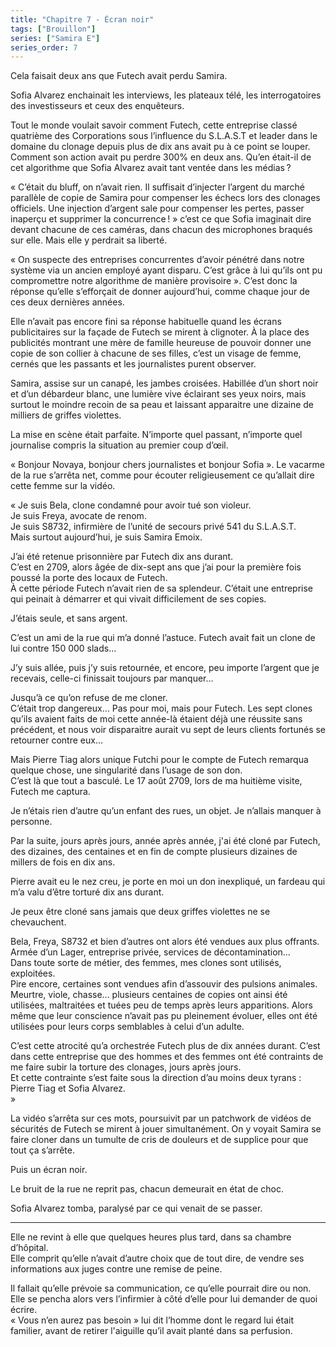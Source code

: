 ```yaml
---
title: "Chapitre 7 - Écran noir"
tags: ["Brouillon"]
series: ["Samira E"]
series_order: 7
---
```


Cela faisait deux ans que Futech avait perdu Samira. 

Sofia Alvarez enchainait les interviews, les plateaux télé, les interrogatoires des investisseurs et ceux des enquêteurs.

Tout le monde voulait savoir comment Futech, cette entreprise classé quatrième des Corporations sous l’influence du S.L.A.S.T et leader dans le domaine du clonage depuis plus de dix ans avait pu à ce point se louper. Comment son action avait pu perdre 300% en deux ans. Qu’en était-il de cet algorithme que Sofia Alvarez avait tant ventée dans les médias ?

« C’était du bluff, on n’avait rien. Il suffisait d’injecter l’argent du marché parallèle de copie de Samira pour compenser les échecs lors des clonages officiels. 
Une injection d’argent sale pour compenser les pertes, passer inaperçu et supprimer la concurrence ! » c’est ce que Sofia imaginait dire devant chacune de ces caméras, dans chacun des microphones braqués sur elle.
Mais elle y perdrait sa liberté.

« On suspecte des entreprises concurrentes d’avoir pénétré dans notre système via un ancien employé ayant disparu. C’est grâce à lui qu’ils ont pu compromettre notre algorithme de manière provisoire ». C’est donc la réponse qu’elle s’efforçait de donner aujourd’hui, comme chaque jour de ces deux dernières années.

Elle n’avait pas encore fini sa réponse habituelle quand les écrans publicitaires sur la façade de Futech se mirent à clignoter.
À la place des publicités montrant une mère de famille heureuse de pouvoir donner une copie de son collier à chacune de ses filles, c’est un visage de femme, cernés que les passants et les journalistes purent observer.

Samira, assise sur un canapé, les jambes croisées. Habillée d’un short noir et d’un débardeur blanc, une lumière vive éclairant ses yeux noirs, mais surtout le moindre recoin de sa peau et laissant apparaitre une dizaine de milliers de griffes violettes.

La mise en scène était parfaite. N’importe quel passant, n’importe quel journalise compris la situation au premier coup d’œil.

« Bonjour Novaya, bonjour chers journalistes et bonjour Sofia ». Le vacarme de la rue s’arrêta net, comme pour écouter religieusement ce qu’allait dire cette femme sur la vidéo.

«
Je suis Bela, clone condamné pour avoir tué son violeur.\
Je suis Freya, avocate de renom.\
Je suis S8732, infirmière de l’unité de secours privé 541 du S.L.A.S.T.\
Mais surtout aujourd’hui, je suis Samira Emoix.

J’ai été retenue prisonnière par Futech dix ans durant.\
C’est en 2709, alors âgée de dix-sept ans que j’ai pour la première fois poussé la porte des locaux de Futech.\
À cette période Futech n’avait rien de sa splendeur. 
C’était une entreprise qui peinait à démarrer et qui vivait difficilement de ses copies.

J’étais seule, et sans argent.

C’est un ami de la rue qui m’a donné l’astuce. Futech avait fait un clone de lui contre 150 000 slads…

J’y suis allée, puis j’y suis retournée, et encore, peu importe l’argent que je recevais, celle-ci finissait toujours par manquer…

Jusqu’à ce qu’on refuse de me cloner.\
C’était trop dangereux… Pas pour moi, mais pour Futech. 
Les sept clones qu’ils avaient faits de moi cette année-là étaient déjà une réussite sans précédent,
et nous voir disparaitre aurait vu sept de leurs clients fortunés se retourner contre eux…

Mais Pierre Tiag alors unique Futchi pour le compte de Futech remarqua quelque chose, une singularité dans l’usage de son don.\
C’est là que tout a basculé. Le 17 août 2709, lors de ma huitième visite, Futech me captura. 

Je n’étais rien d’autre qu’un enfant des rues, un objet. Je n’allais manquer à personne.

Par la suite, jours après jours, année après année, j'ai été cloné par Futech, des dizaines, des centaines et en fin de compte plusieurs dizaines de millers de fois en dix ans.

Pierre avait eu le nez creu, je porte en moi un don inexpliqué, un fardeau qui m’a valu d’être torturé dix ans durant.

Je peux être cloné sans jamais que deux griffes violettes ne se chevauchent.

Bela, Freya, S8732 et bien d’autres ont alors été vendues aux plus offrants.\
Armée d’un Lager, entreprise privée, services de décontamination… \
Dans toute sorte de métier, des femmes, mes clones sont utilisés, exploitées.\
Pire encore, certaines sont vendues afin d’assouvir des pulsions animales. Meurtre, viole, chasse… plusieurs centaines de copies ont ainsi été utilisées, maltraitées et tuées peu de temps après leurs apparitions. Alors même que leur conscience n’avait pas pu pleinement évoluer, elles ont été utilisées pour leurs corps semblables à celui d’un adulte.

C’est cette atrocité qu’a orchestrée Futech plus de dix années durant.
C’est dans cette entreprise que des hommes et des femmes ont été contraints de me faire subir la torture des clonages, jours après jours.\
Et cette contrainte s’est faite sous la direction d’au moins deux tyrans :\
Pierre Tiag et Sofia Alvarez.  
»

La vidéo s’arrêta sur ces mots, poursuivit par un patchwork de vidéos de sécurités de Futech se mirent à jouer simultanément. On y voyait Samira se faire cloner dans un tumulte de cris de douleurs et de supplice pour que tout ça s’arrête.

Puis un écran noir.

Le bruit de la rue ne reprit pas, chacun demeurait en état de choc.

Sofia Alvarez tomba, paralysé par ce qui venait de se passer.

---

Elle ne revint à elle que quelques heures plus tard, dans sa chambre d’hôpital.\
Elle comprit qu’elle n’avait d’autre choix que de tout dire, de vendre ses informations aux juges contre une remise de peine.

Il fallait qu’elle prévoie sa communication, ce qu’elle pourrait dire ou non.\
Elle se pencha alors vers l’infirmier à côté d’elle pour lui demander de quoi écrire.\
« Vous n’en aurez pas besoin » lui dit l’homme dont le regard lui était familier, avant de retirer l'aiguille qu’il avait planté dans sa perfusion.
